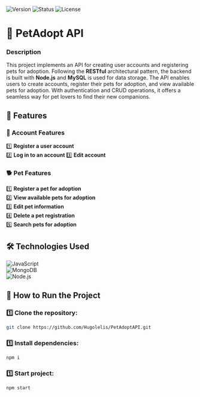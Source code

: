 ![Version](https://img.shields.io/badge/version-v1.0.0-blue.svg) ![Status](https://img.shields.io/badge/status-complete-brightgreen.svg) ![License](https://img.shields.io/badge/license-MIT-green.svg)

# 🐾 PetAdopt API

### Description  
This project implements an API for creating user accounts and registering pets for adoption. Following the **RESTful** architectural pattern, the backend is built with **Node.js** and **MySQL** is used for data storage. The API enables users to create accounts, register their pets for adoption, and view available pets for adoption. With authentication and CRUD operations, it offers a seamless way for pet lovers to find their new companions.

## 🚀 Features

### 👤 Account Features  
1️⃣ **Register a user account**  
2️⃣ **Log in to an account** 
3️⃣ **Edit account**

### 🐕 Pet Features  
1️⃣ **Register a pet for adoption**  
2️⃣ **View available pets for adoption**  
3️⃣ **Edit pet information**  
4️⃣ **Delete a pet registration**  
5️⃣ **Search pets for adoption**  

## 🛠️ Technologies Used  
![JavaScript](https://img.shields.io/badge/javascript-%23323330.svg?style=for-the-badge&logo=javascript&logoColor=%23F7DF1E)  
![MongoDB](https://img.shields.io/badge/MongoDB-47A248?style=for-the-badge&logo=mongodb&logoColor=white)  
![Node.js](https://img.shields.io/badge/Node.js-339933?style=for-the-badge&logo=node.js&logoColor=white)

## 📂 How to Run the Project

### 1️⃣ Clone the repository:
```bash
git clone https://github.com/Hugolelis/PetAdoptAPI.git
```
### 1️⃣ Install dependencies: 
```bash
npm i
```
### 1️⃣ Start project:
```bash
npm start
```
